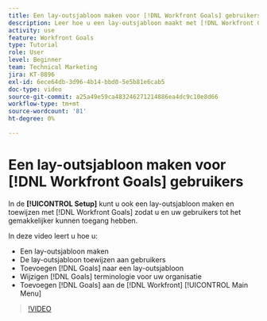 ```yaml
---
title: Een lay-outsjabloon maken voor [!DNL Workfront Goals] gebruikers
description: Leer hoe u een lay-outsjabloon maakt met [!DNL Workfront Goals], assign the layout template to users, and change [!DNL Goals] aan uw organisatie aangepaste terminologie.
activity: use
feature: Workfront Goals
type: Tutorial
role: User
level: Beginner
team: Technical Marketing
jira: KT-8896
exl-id: 6ece64db-3d96-4b14-bbd0-5e5b81e6cab5
doc-type: video
source-git-commit: a25a49e59ca483246271214886ea4dc9c10e8d66
workflow-type: tm+mt
source-wordcount: '81'
ht-degree: 0%

---
```


# Een lay-outsjabloon maken voor [!DNL Workfront Goals] gebruikers

In de **[!UICONTROL Setup]** kunt u ook een lay-outsjabloon maken en toewijzen met [!DNL Workfront Goals] zodat u en uw gebruikers tot het gemakkelijker kunnen toegang hebben.

In deze video leert u hoe u:

* Een lay-outsjabloon maken
* De lay-outsjabloon toewijzen aan gebruikers
* Toevoegen [!DNL Goals] naar een lay-outsjabloon
* Wijzigen [!DNL Goals] terminologie voor uw organisatie
* Toevoegen [!DNL Goals] aan de [!DNL Workfront] [!UICONTROL Main Menu]

>[!VIDEO](https://video.tv.adobe.com/v/335190/?quality=12&learn=on)

<!--
Learn more graphic
-->
